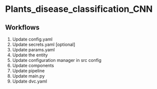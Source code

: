 # Plants_disease_classification_CNN

## Workflows

1. Update config.yaml
2. Update secrets.yaml [optional]
3. Update params.yaml
4. Update the entity
5. Update configuration manager in src config
6. Update components
7. Update pipeline
8. Update main.py
9. Update dvc.yaml

